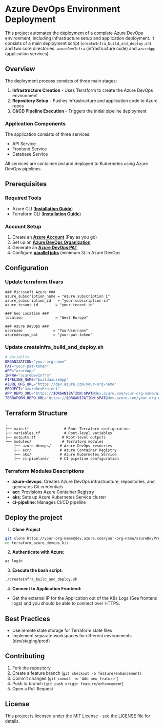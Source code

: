 # Azure DevOps Environment Deployment

This project automates the deployment of a complete Azure DevOps environment, including infrastructure setup and application deployment. It consists of a main deployment script (`createInfra_build_and_deploy.sh`) and two core directories: `azureDevInfra` (infrastructure code) and `azureApp` (application services).

## Overview

The deployment process consists of three main stages:

1. **Infrastructure Creation** - Uses Terraform to create the Azure DevOps environment
2. **Repository Setup** - Pushes infrastructure and application code to Azure repos
3. **CI/CD Pipeline Execution** - Triggers the initial pipeline deployment

### Application Components

The application consists of three services:
- API Service
- Frontend Service
- Database Service

All services are containerized and deployed to Kubernetes using Azure DevOps pipelines.

## Prerequisites

### Required Tools
- Azure CLI ([**Installation Guide**](https://learn.microsoft.com/en-us/cli/azure/install-azure-cli))
- Terraform CLI ([**Installation Guide**](https://developer.hashicorp.com/terraform/tutorials/aws-get-started/install-cli))

### Account Setup
1. Create an [**Azure Account**](https://azure.microsoft.com/en-us/pricing/purchase-options/azure-account) (Pay as you go)
2. Set up an [**Azure DevOps Organization**](https://learn.microsoft.com/en-us/azure/devops/organizations/accounts/create-organization?view=azure-devops#create-an-organization-1)
3. Generate an [**Azure DevOps PAT**](https://learn.microsoft.com/en-us/azure/devops/organizations/accounts/use-personal-access-tokens-to-authenticate?view=azure-devops&tabs=Windows#create-a-pat)
4. Configure [**parallel jobs**](https://learn.microsoft.com/en-us/azure/devops/pipelines/licensing/concurrent-jobs?view=azure-devops&tabs=ms-hosted#how-do-i-buy-more-parallel-jobs) (minimum 3) in Azure DevOps

## Configuration

### Update terraform.tfvars
```hcl
### Microsoft Azure ###
azure_subscription_name = "Azure subscription 1"  
azure_subscription_id   = "your-subscription-id"
azure_tenant_id        = "your-tenant-id"

### Geo Location ###
location               = "West Europe"

### Azure DevOps ###
username              = "YourUsername"
azuredevops_pat       = "your-pat-token"
```

### Update createInfra_build_and_deploy.sh
```bash
# Variables
ORGANIZATION="your-org-name"
PAT="your-pat-token"
APP="azureApp"
INFRA="azureDevInfra"
PIPELINE_NAME="buildazureApp"
AZURE_ORG_URL="https://dev.azure.com/your-org-name"
PROJECT="azureDevProject"
APP_REPO_URL="https://$ORGANIZATION:$PAT@dev.azure.com/your-org-name/azureDevProject/_git/azureApp"
TERRAFORM_REPO_URL="https://$ORGANIZATION:$PAT@dev.azure.com/your-org-name/azureDevProject/_git/azureDevInfra"
```

## Terraform Structure
```
.
├── main.tf                # Root Terraform configuration
├── variables.tf           # Root-level variables
├── outputs.tf            # Root-level outputs
└── modules/              # Terraform modules
    ├── azure-devops/    # Azure DevOps resources
    ├── acr/             # Azure Container Registry
    ├── aks/             # Azure Kubernetes Service
    ├── ci-pipeline/     # CI pipeline configuration
```

### Terraform Modules Descriptions

- **azure-devops**: Creates Azure DevOps infrastructure, repositories, and generates Git credentials
- **acr**: Provisions Azure Container Registry
- **aks**: Sets up Azure Kubernetes Service cluster
- **ci-pipeline**: Manages CI/CD pipeline

## Deploy the project
1. **Clone Project**
```bash
git clone https://your-org-name@dev.azure.com/your-org-name/azureDevProject/_git/azureDevInfra
cd terraform_azure_devops_kit
```
2. **Authenticate with Azure:**
```bash
az login
```
3. **Execute the bash script:**
```bash
./createInfra_build_and_deploy.sh
```
4. **Connect to Application Frontend:**
- Get the external IP for the Application out of the K8s Logs (See frontend logs) and you should be able to connect over HTTPS.

## Best Practices
- Use remote state storage for Terraform state files
- Implement separate workspaces for different environments (dev/staging/prod)

## Contributing
1. Fork the repository
2. Create a feature branch (`git checkout -b feature/enhancement`)
3. Commit changes (`git commit -m 'Add new feature'`)
4. Push to branch (`git push origin feature/enhancement`)
5. Open a Pull Request

## License

This project is licensed under the MIT License - see the [LICENSE](LICENSE) file for details.